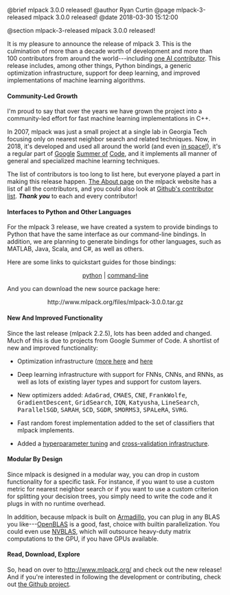 @brief mlpack 3.0.0 released!
@author Ryan Curtin
@page mlpack-3-released mlpack 3.0.0 released!
@date 2018-03-30 15:12:00

@section mlpack-3-released mlpack 3.0.0 released!

It is my pleasure to announce the release of mlpack 3.  This is the culmination
of more than a decade worth of development and more than 100 contributors from
around the world---including <a href="https://www.github.com/C0deAi">one AI
contributor</a>.  This release includes, among other things, Python bindings, a
generic optimization infrastructure, support for deep learning, and improved
implementations of machine learning algorithms.

#### Community-Led Growth

I'm proud to say that over the years we have grown the project into a
community-led effort for fast machine learning implementations in C++.

In 2007, mlpack was just a small project at a single lab in
Georgia Tech focusing only on nearest neighbor search and related techniques.
Now, in 2018, it's developed and used all around the world (and even <a
href="http://ieeexplore.ieee.org/abstract/document/8001607/">in
space!</a>), it's a regular part of <a
href="http://www.mlpack.org/gsocblog/mlpack-in-google-summer-of-code-2014.html">Google</a>
<a
href="http://www.mlpack.org/gsocblog/mlpack-in-google-summer-of-code-2016.html">Summer
of</a> <a
href="http://www.mlpack.org/gsocblog/mlpack-in-google-summer-of-code-2017.html">Code</a>,
and it implements all manner of general and specialized machine learning
techniques.

The list of contributors is too long to list here, but everyone played a part in
making this release happen.  <a href="http://www.mlpack.org/about.html">The
About page</a> on the mlpack website has a list of all the contributors, and you
could also look at <a
href="https://github.com/mlpack/mlpack/graphs/contributors">Github's contributor
list</a>.  <b><i>Thank you</i></b> to each and every contributor!

#### Interfaces to Python and Other Languages

For the mlpack 3 release, we have created a system to provide bindings to Python
that have the same interface as our command-line bindings.  In addition, we are
planning to generate bindings for other languages, such as MATLAB, Java, Scala,
and C#, as well as others.

Here are some links to quickstart guides for those bindings:

<p><center><a
href="http://www.mlpack.org/docs/mlpack-3.0.0/doxygen/python_quickstart.html">python</a>
| <a
  href="http://www.mlpack.org/docs/mlpack-3.0.0/doxygen/cli_quickstart.html">command-line</a></center></p>

And you can download the new source package here:

<center>http://www.mlpack.org/files/mlpack-3.0.0.tar.gz</center>

#### New And Improved Functionality

Since the last release (mlpack 2.2.5), lots has been added and changed.  Much of
this is due to projects from Google Summer of Code.  A shortlist of new and
improved functionality:

 - Optimization infrastructure (<a
   href="http://www.mlpack.org/docs/mlpack-3.0.0/doxygen/optimizertutorial.html">more
here</a> and <a href="https://arxiv.org/abs/1711.06581">here</a>

 - Deep learning infrastructure with support for FNNs, CNNs, and RNNs, as well
   as lots of existing layer types and support for custom layers.

 - New optimizers added: <tt>AdaGrad</tt>, <tt>CMAES</tt>, <tt>CNE</tt>,
   <tt>FrankWolfe</tt>, <tt>GradientDescent</tt>, <tt>GridSearch</tt>,
   <tt>IQN</tt>, <tt>Katyusha</tt>, <tt>LineSearch</tt>, <tt>ParallelSGD</tt>,
   <tt>SARAH</tt>, <tt>SCD</tt>, <tt>SGDR</tt>, <tt>SMORMS3</tt>,
   <tt>SPALeRA</tt>, <tt>SVRG</tt>.

 - Fast random forest implementation added to the set of classifiers that mlpack
   implements.

 - Added a <a
   href="http://mlpack.org/docs/mlpack-git/doxygen/hpt.html">hyperparameter
tuning</a> and <a
href="http://mlpack.org/docs/mlpack-git/doxygen/cv.html">cross-validation
infrastructure</a>.

#### Modular By Design

Since mlpack is designed in a modular way, you can drop in custom functionality
for a specific task.  For instance, if you want to use a custom metric for
nearest neighbor search or if you want to use a custom criterion for splitting
your decision trees, you simply need to write the code and it plugs in with no
runtime overhead.

In addition, because mlpack is built on <a
href="http://arma.sourceforge.net">Armadillo</a>, you can plug in any BLAS you
like---<a href="http://www.openblas.net">OpenBLAS</a> is a good, fast, choice
with builtin parallelization.  You could even use <a
href="http://docs.nvidia.com/cuda/nvblas/index.html">NVBLAS</a>, which will
outsource heavy-duty matrix computations to the GPU, if you have GPUs available.

#### Read, Download, Explore

So, head on over to http://www.mlpack.org/ and check out the new release!  And
if you're interested in following the development or contributing, check out <a
href="https://github.com/mlpack/mlpack">the Github project</a>.
